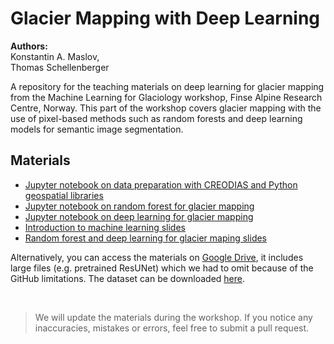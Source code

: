 # Glacier Mapping with Deep Learning

**Authors:** <br/>
Konstantin A. Maslov, <br/>
Thomas Schellenberger

A repository for the teaching materials on deep learning for glacier mapping from the Machine Learning for Glaciology workshop, Finse Alpine Research Centre, Norway. This part of the workshop covers glacier mapping with the use of pixel-based methods such as random forests and deep learning models for semantic image segmentation.

## Materials

- [Jupyter notebook on data preparation with CREODIAS and Python geospatial libraries](https://github.com/Machine-Learning-in-Glaciology-Workshop/Glacier-Mapping-with-Deep-Learning/blob/main/data_preprocessing.ipynb)
- [Jupyter notebook on random forest for glacier mapping](https://github.com/Machine-Learning-in-Glaciology-Workshop/Glacier-Mapping-with-Deep-Learning/blob/main/random_forest.ipynb)
- [Jupyter notebook on deep learning for glacier mapping](https://github.com/Machine-Learning-in-Glaciology-Workshop/Glacier-Mapping-with-Deep-Learning/blob/main/deep_learning.ipynb)
- [Introduction to machine learning slides](https://github.com/Machine-Learning-in-Glaciology-Workshop/Glacier-Mapping-with-Deep-Learning/blob/main/Introduction_to_Machine_Learning.pdf)
- [Random forest and deep learning for glacier maping slides](https://github.com/Machine-Learning-in-Glaciology-Workshop/Glacier-Mapping-with-Deep-Learning/blob/main/Random_Forest_and_Deep_Learning_for_Glacier_Mapping.pdf)

Alternatively, you can access the materials on [Google Drive](https://drive.google.com/file/d/1JqCdwDY1FccrwvEjAxkKTwrEY45wb19M/view?usp=share_link), it includes large files (e.g. pretrained ResUNet) which we had to omit because of the GitHub limitations. The dataset can be downloaded [here](https://drive.google.com/file/d/1eabr-gV0TXXHxdVR3bwpXeQHl-uMudt5/view?usp=sharing).

<br/>

> We will update the materials during the workshop. If you notice any inaccuracies, mistakes or errors, feel free to submit a pull request.
